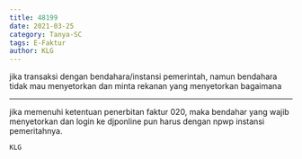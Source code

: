 ```yaml
---
title: 48199
date: 2021-03-25
category: Tanya-SC
tags: E-Faktur
author: KLG
---
```


jika transaksi dengan bendahara/instansi pemerintah, namun bendahara tidak mau menyetorkan dan minta rekanan yang menyetorkan bagaimana

---

jika memenuhi ketentuan penerbitan faktur 020, maka bendahar yang wajib menyetorkan dan login ke djponline pun harus dengan npwp instansi pemeritahnya.

`KLG`
